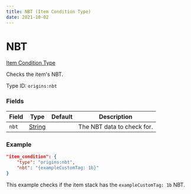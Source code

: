 ```yaml
---
title: NBT (Item Condition Type)
date: 2021-10-02
---
```


# NBT

[Item Condition Type](../item_condition_types.md)

Checks the item's NBT.

Type ID: `origins:nbt`

### Fields

Field | Type | Default | Description
------|------|---------|-------------
`nbt` | [String](../data_types/string.md) | | The NBT data to check for.

### Example
```json
"item_condition": {
    "type": "origins:nbt",
    "nbt": "{exampleCustomTag: 1b}"
}
```
This example checks if the item stack has the `exampleCustomTag: 1b` NBT.